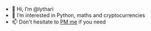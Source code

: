- 👋 Hi, I’m @lythari 
- 👀 I’m interested in Python, maths and cryptocurrencies
- 📫 Don't hesitate to [PM me](davidgiraud@pm.me) if you need 
